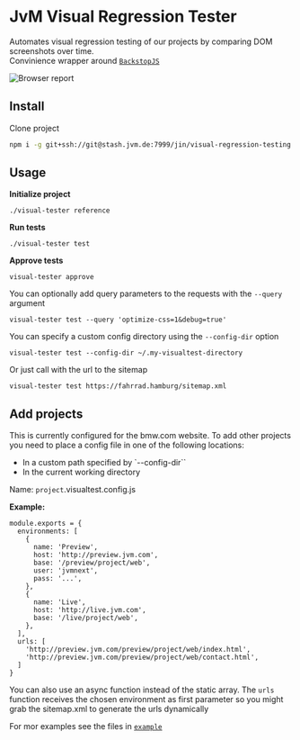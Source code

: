 # JvM Visual Regression Tester

Automates visual regression testing of our projects by comparing DOM screenshots over time.<br/>
Convinience wrapper around [`BackstopJS`](https://garris.github.io/BackstopJS/)

![Browser report](https://stash.jvm.de/projects/JIN/repos/visual-regression-testing/raw/example/screen.png)

## Install

Clone project

```sh
npm i -g git+ssh://git@stash.jvm.de:7999/jin/visual-regression-testing.git
```

## Usage

**Initialize project**

```
./visual-tester reference
```

**Run tests**

```
./visual-tester test
```

**Approve tests**

```
visual-tester approve
```

You can optionally add query parameters to the requests with the `--query` argument

```
visual-tester test --query 'optimize-css=1&debug=true'
```

You can specify a custom config directory using the `--config-dir` option

```
visual-tester test --config-dir ~/.my-visualtest-directory
```

Or just call with the url to the sitemap

```
visual-tester test https://fahrrad.hamburg/sitemap.xml
```



## Add projects

This is currently configured for the bmw.com website. To add other projects you need to place a config file in one of the following locations:

- In a custom path specified by `--config-dir``
- In the current working directory

Name: `project`.visualtest.config.js

**Example:**

```
module.exports = {
  environments: [
    {
      name: 'Preview',
      host: 'http://preview.jvm.com',
      base: '/preview/project/web',
      user: 'jvmnext',
      pass: '...',
    },
    {
      name: 'Live',
      host: 'http://live.jvm.com',
      base: '/live/project/web',
    },
  ],
  urls: [
    'http://preview.jvm.com/preview/project/web/index.html',
    'http://preview.jvm.com/preview/project/web/contact.html',
  ]
}
```

You can also use an async function instead of the static array. The `urls` function receives the chosen environment as first parameter so you might grab the sitemap.xml to generate the urls dynamically

For mor examples see the files in [`example`](https://stash.jvm.de/projects/JIN/repos/visual-regression-testing/browse/example)
